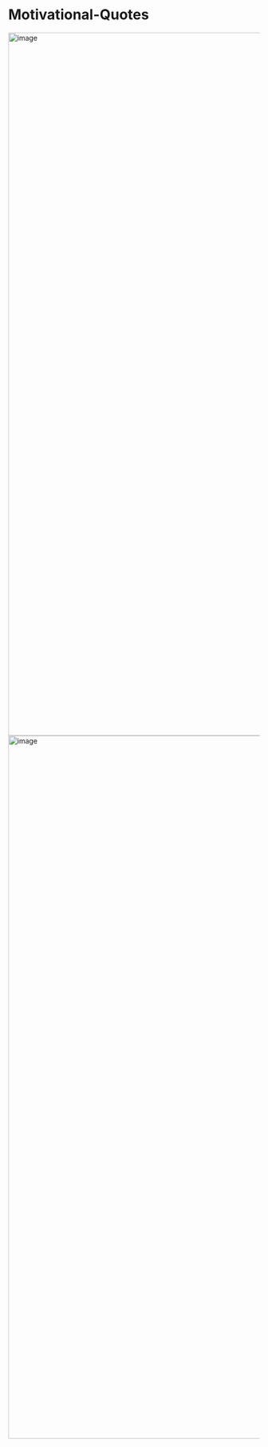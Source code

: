 # Motivational-Quotes
<img width="1407" alt="image" src="https://github.com/mniloy1123/Motivational-Quotes/assets/106124483/d9377916-4f2c-4847-b20f-e457da7d42b3">
<img width="1407" alt="image" src="https://github.com/mniloy1123/Motivational-Quotes/assets/106124483/59ae2620-a807-444f-8b7d-6ac1cbbe8a0e">

